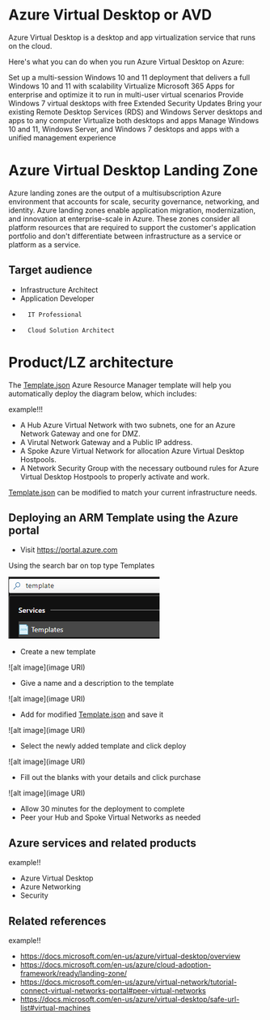 # Azure Virtual Desktop or AVD

Azure Virtual Desktop is a desktop and app virtualization service that runs on the cloud.

Here's what you can do when you run Azure Virtual Desktop on Azure:

Set up a multi-session Windows 10 and 11 deployment that delivers a full Windows 10 and 11 with scalability
Virtualize Microsoft 365 Apps for enterprise and optimize it to run in multi-user virtual scenarios
Provide Windows 7 virtual desktops with free Extended Security Updates
Bring your existing Remote Desktop Services (RDS) and Windows Server desktops and apps to any computer
Virtualize both desktops and apps
Manage Windows 10 and 11, Windows Server, and Windows 7 desktops and apps with a unified management experience

# Azure Virtual Desktop Landing Zone

Azure landing zones are the output of a multisubscription Azure environment that accounts for scale, security governance, networking, and identity. Azure landing zones enable application migration, modernization, and innovation at enterprise-scale in Azure. These zones consider all platform resources that are required to support the customer's application portfolio and don't differentiate between infrastructure as a service or platform as a service.


## Target audience

- Infrastructure Architect
- Application Developer
-       IT Professional
-       Cloud Solution Architect

# Product/LZ architecture

The [Template.json](Template.json) Azure Resource Manager template will help you automatically deploy the diagram below, which includes:

example!!!

- A Hub Azure Virtual Network with two subnets, one for an Azure Network Gateway and one for DMZ.
- A Virutal Network Gateway and a Public IP address.
- A Spoke Azure Virtual Network for allocation Azure Virtual Desktop Hostpools.
- A Network Security Group with the necessary outbound rules for Azure Virtual Desktop Hostpools to properly activate and work.



[Template.json](Template.json) can be modified to match your current infrastructure needs.

## Deploying an ARM Template using the Azure portal

- Visit https://portal.azure.com

Using the search bar on top type Templates

![alt image](https://github.com/git-pranayshah/template/blob/master/Search.png)

- Create a new template

![alt image](image URI)

- Give a name and a description to the template

![alt image](image URI)

- Add for modified [Template.json](Template.json) and save it

![alt image](image URI)

- Select the newly added template and click deploy

![alt image](image URI)

- Fill out the blanks with your details and click purchase

![alt image](image URI)

- Allow 30 minutes for the deployment to complete
- Peer your Hub and Spoke Virtual Networks as needed

## Azure services and related products

example!!
- Azure Virtual Desktop
- Azure Networking
- Security

## Related references
example!!
- https://docs.microsoft.com/en-us/azure/virtual-desktop/overview
- https://docs.microsoft.com/en-us/azure/cloud-adoption-framework/ready/landing-zone/
- https://docs.microsoft.com/en-us/azure/virtual-network/tutorial-connect-virtual-networks-portal#peer-virtual-networks
- https://docs.microsoft.com/en-us/azure/virtual-desktop/safe-url-list#virtual-machines



